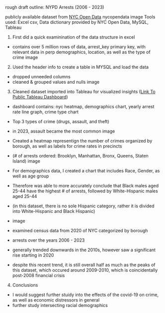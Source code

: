 rough draft outline: NYPD Arrests (2006 - 2023)

publicly available dataset from [NYC Open Data](https://data.cityofnewyork.us/Public-Safety/NYPD-Arrests-Data-Historic-/8h9b-rp9u/about_data)
nycopendata image
Tools used: Excel csv, Data dictionary provided by NYC Open Data, MySQL, Tableau

1. First did a quick examinination of the data structure in excel
- contains over 5 million rows of data, arrest_key primary key, with relevant data in perp demographics, location, as well as the type of crime
image

2. Used the header info to create a table in MYSQL and load the data
- dropped unneeded columns
- cleaned & grouped values and nulls
image

3. Cleaned dataset imported into Tableau for visualized insights ([Link To Public Tableau Dashboard](https://public.tableau.com/app/profile/kenny.jeong/viz/NYPDHistoricArrests/NYPDArrestDashboard))
- dashboard contains: nyc heatmap, demographics chart, yearly arrest rate line graph, crime type chart
  
- Top 3 types of crime (drugs, assault, and theft)
- in 2023, assault became the most common
image

- Created a heatmap representign the number of crimes organized by borough, as well as labels for crime rates in precincts
- (# of arrests ordered: Brooklyn, Manhattan, Bronx, Queens, Staten Island)
image

- For demographics data, I created a chart that includes Race, Gender, as well as age group
- Therefore was able to more accurately conclude that Black males aged 25-44 have the highest # of arrests, followed by White-Hispanic males aged 25-44
- (in this dataset, there is no sole Hispanic category, rather it is divided into White-Hispanic and Black Hispanic)
- image
- examined census data from 2020 of NYC categorized by borough

- arrests over the years 2006 - 2023
- generally trended downwards in the 2010s, however saw a significant rise starting in 2020
- despite this recent trend, it is still overall half as much as the peaks of this dataset, which occured around 2009-2010, which is coincidentally post-2008 financial crisis

4. Conclusions
- I would suggest further stuidy into the effects of the covid-19 on crime, as well as economic distressors in general
- further study intersecting racial demographics
